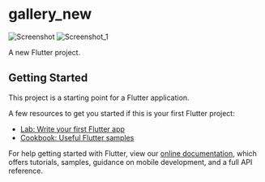# gallery_new
![Screenshot](https://user-images.githubusercontent.com/86846327/148543800-8bfd0e8d-1bef-4af1-8cda-2ac8eca9fa11.png)
![Screenshot_1](https://user-images.githubusercontent.com/86846327/148543810-4bc2c1d6-a116-4bf7-a132-c077f599d134.png)

A new Flutter project.

## Getting Started

This project is a starting point for a Flutter application.

A few resources to get you started if this is your first Flutter project:

- [Lab: Write your first Flutter app](https://flutter.dev/docs/get-started/codelab)
- [Cookbook: Useful Flutter samples](https://flutter.dev/docs/cookbook)

For help getting started with Flutter, view our
[online documentation](https://flutter.dev/docs), which offers tutorials,
samples, guidance on mobile development, and a full API reference.
